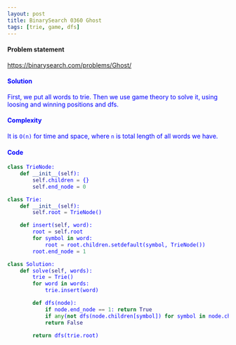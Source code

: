```yaml
---
layout: post
title: BinarySearch 0360 Ghost
tags: [trie, game, dfs]
---
```


#### Problem statement

<a href="https://binarysearch.com/problems/Ghost/"> <font color = blue>https://binarysearch.com/problems/Ghost/

#### Solution
First, we put all words to trie. Then we use game theory to solve it, using loosing and winning positions and dfs.

#### Complexity
It is `O(n)` for time and space, where `n` is total length of all words we have.

#### Code
```python
class TrieNode:
    def __init__(self):
        self.children = {}
        self.end_node = 0

class Trie:
    def __init__(self):
        self.root = TrieNode()

    def insert(self, word):
        root = self.root
        for symbol in word:
            root = root.children.setdefault(symbol, TrieNode())
        root.end_node = 1

class Solution:
    def solve(self, words):
        trie = Trie()
        for word in words:
            trie.insert(word)

        def dfs(node):
            if node.end_node == 1: return True
            if any(not dfs(node.children[symbol]) for symbol in node.children): return True
            return False

        return dfs(trie.root)
```
